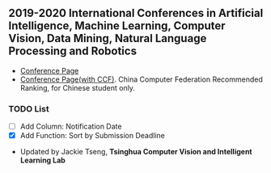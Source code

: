 ## 2019-2020 International Conferences in Artificial Intelligence, Machine Learning, Computer Vision, Data Mining, Natural Language Processing and Robotics
* [Conference Page](https://jackietseng.github.io/conference_call_for_paper/conferences.html)
* [Conference Page(with CCF)](https://jackietseng.github.io/conference_call_for_paper/conferences-with-ccf.html). China Computer Federation Recommended Ranking, for Chinese student only.

### TODO List
- [ ] Add Column: Notification Date
- [x] Add Function: Sort by Submission Deadline

* Updated by Jackie Tseng, **Tsinghua Computer Vision and Intelligent Learning Lab**
